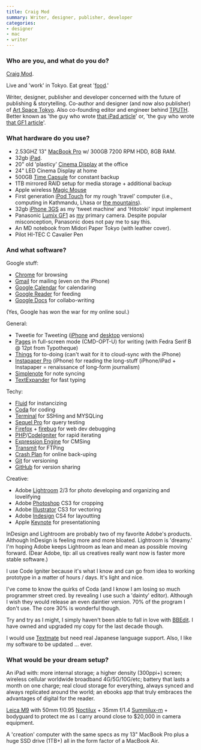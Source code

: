 ```yaml
---
title: Craig Mod
summary: Writer, designer, publisher, developer
categories:
- designer
- mac
- writer
---
```


### Who are you, and what do you do?

[Craig Mod](http://craigmod.com/ "Craig's website.").

Live and 'work' in Tokyo. Eat great '[food](http://craigmod.com/photography/sukiyabashi_jiro/ "Craig's post on sushi.").'

Writer, designer, publisher and developer concerned with the future of publishing & storytelling. Co-author and designer (and now also publisher) of [Art Space Tokyo](http://artspacetokyo.com "Craig's Tokyo art site."). Also co-founding editor and engineer behind [TPUTH](http://tputh.com "Craig's fun news site."). Better known as 'the guy who wrote [that iPad article](http://craigmod.com/journal/ipad_and_books/ "Craig's infamous iPad post.")' or, 'the guy who wrote [that GF1 article](http://craigmod.com/journal/gf1-fieldtest/ "Craig's post on the GF1.")'.

### What hardware do you use?

* 2.53GHZ 13" [MacBook Pro][macbook-pro] w/ 300GB 7200 RPM HDD, 8GB RAM.
* 32gb [iPad][].
* 20" old 'plasticy' [Cinema Display][cinema-display] at the office
* 24" LED Cinema Display at home
* 500GB [Time Capsule][time-capsule] for constant backup
* 1TB mirrored RAID setup for media storage + additional backup
* Apple wireless [Magic Mouse][magic-mouse]
* First generation [iPod Touch][ipod-touch] for my rough 'travel' computer (i.e., computing in Kathmandu, Lhasa or [the mountains](http://craigmod.com/journal/annapurna_moonrise/ "Craig's post on climbing into the Himalayas.")).
* 32gb [iPhone 3GS][iphone-3gs] as my 'tweet machine' and 'Hitotoki' input implement
* Panasonic [Lumix GF1][lumix-dmc-gf1] as [my](http://craigmod.com/journal/gf1-fieldtest/ "Craig's post on the GF1.") primary camera. Despite popular misconception, Panasonic does not pay me to say this.
* An MD notebook from Midori Paper Tokyo (with leather cover).
* Pilot HI-TEC C Cavalier Pen

### And what software?

Google stuff:

* [Chrome][] for browsing
* [Gmail][] for mailing (even on the iPhone)
* [Google Calendar][google-calendar] for calendaring
* [Google Reader][google-reader] for feeding
* [Google Docs][google-docs] for collabo-writing

(Yes, Google has won the war for my online soul.)

General:

* Tweetie for Tweeting ([iPhone][tweetie-ios] and [desktop][tweetie] versions)
* [Pages][] in full-screen mode (CMD-OPT-U) for writing (with Fedra Serif B @ 12pt from Typotheque)
* [Things][] for to-doing (can't wait for it to cloud-sync with the iPhone)
* [Instapaper Pro][instapaper-ios] (iPhone) for reading the long-stuff (iPhone/iPad + Instapaper = renaissance of long-form journalism)
* [Simplenote][simplenote] for note syncing
* [TextExpander][] for fast typing

Techy:

* [Fluid][] for instancizing
* [Coda][] for coding
* [Terminal][] for SSHing and MYSQLing
* [Sequel Pro][sequel-pro] for query testing
* [Firefox][] + [firebug][] for web dev debugging
* [PHP][]/[CodeIgniter][] for rapid iterating
* [Expression Engine][expressionengine] for CMSing
* [Transmit][] for FTPing
* [Crash Plan][crashplan] for online back-uping
* [Git][] for versioning
* [GitHub][] for version sharing

Creative:

* Adobe [Lightroom][] 2/3 for photo developing and organizing and lovelifying
* Adobe [Photoshop][] CS3 for cropping
* Adobe [Illustrator][] CS3 for vectoring
* Adobe [Indesign][] CS4 for layoutting
* Apple [Keynote][] for presentationing


InDesign and Lightroom are probably two of my favorite Adobe's products. Although InDesign is feeling more and more bloated. Lightroom is 'dreamy.' I'm hoping Adobe keeps Lightroom as lean and mean as possible moving forward. (Dear Adobe, tip: all us creatives really want now is faster more stable software.)

I use Code Igniter because it's what I know and can go from idea to working prototype in a matter of hours / days. It's light and nice.

I've come to know the quirks of Coda (and I know I am losing so much programmer street cred. by revealing I use such a 'dainty' editor). Although I wish they would release an even daintier version. 70% of the program I don't use. The core 30% is wonderful though.

Try and try as I might, I simply haven't been able to fall in love with [BBEdit][]. I have owned and upgraded my copy for the last decade though.

I would use [Textmate][] but need real Japanese language support. Also, I like my software to be updated ... ever.

### What would be your dream setup?

An iPad with: more internal storage; a higher density (300ppi+) screen; wireless cellular worldwide broadband 4G/5G/10G/etc; battery that lasts a month on one charge; real cloud storage for everything, always synced and always replicated around the world; an ebooks app that truly embraces the advantages of digital for the reader.

[Leica M9][m9] with 50mm f/0.95 [Noctilux][noctilux-m] + 35mm f/1.4 [Summilux-m][summilux-m] + bodyguard to protect me as I carry around close to $20,000 in camera equipment.

A 'creation' computer with the same specs as my 13" MacBook Pro plus a huge SSD drive (1TB+) all in the form factor of a MacBook Air.

[cinema-display]: https://en.wikipedia.org/wiki/Apple_Cinema_Display "An LCD display."
[ipad]: https://www.apple.com/ipad/ "A tablet device."
[iphone-3gs]: https://en.wikipedia.org/wiki/IPhone_3GS "A 3 megapixel smartphone."
[ipod-touch]: https://www.apple.com/ipod-touch/ "It's like an iPhone, without the phone bit."
[lumix-dmc-gf1]: https://www.amazon.com/Panasonic-DMC-GF1-Four-Thirds-Interchangeable-Aspherical/dp/B002MUAEX4 "A 12.1 megapixel digital camera."
[m9]: https://en.wikipedia.org/wiki/Leica_M9 "An 18.5 megapixel digital camera with a full-frame sensor."
[macbook-pro]: https://www.apple.com/macbook-pro/ "A laptop."
[magic-mouse]: https://www.apple.com/magicmouse/ "A multi-touch mouse."
[noctilux-m]: https://www.amazon.com/Leica-Noctilux-M-Manual-Focus-11822/dp/B00009XW3A "A 50mm high speed aspherical camera lens."
[summilux-m]: https://www.amazon.com/Leica-35mm-1-4-ASPH-Summilux-M/dp/B004GZ3AHU "A 35mm wide-angle lens."
[time-capsule]: https://www.apple.com/airport-time-capsule/ "A WiFi access point and backup system."
[bbedit]: http://www.barebones.com/products/bbedit/ "A text editor for the Mac."
[chrome]: https://www.google.com/intl/en/chrome/browser/ "A WebKit-based browser, where each tab runs in its own thread."
[coda]: https://panic.com/coda/ "A single-window HTML/web tool for the Mac."
[codeigniter]: https://ellislab.com/codeigniter "An open-source PHP web framework."
[crashplan]: https://www.crashplan.com/en-us/ "An online backup service."
[expressionengine]: https://ellislab.com/expressionengine "A web publishing/CMS system."
[firebug]: https://getfirebug.com/ "A Firefox addon for web development."
[firefox]: https://www.mozilla.org/en-US/firefox/new/ "A cross-platform open-source web browser."
[fluid]: https://fluidapp.com/ "A WebKit-based application for creating Site Specific Browsers."
[git]: https://git-scm.com/ "A version control system."
[github]: https://github.com/ "A Git code repository service."
[gmail]: https://mail.google.com/mail/ "Web-based email."
[google-calendar]: https://en.wikipedia.org/wiki/Google_Calendar "A web-based calendar client."
[google-docs]: https://en.wikipedia.org/wiki/Google_Docs "A web-based office suite."
[google-reader]: https://en.wikipedia.org/wiki/Google_Reader "A web-based feed reader."
[illustrator]: https://www.adobe.com/products/illustrator.html "A vector graphics editor."
[indesign]: https://www.adobe.com/products/indesign.html "A desktop/web publishing application."
[instapaper-ios]: https://www.instapaper.com/iphone "An iPhone app for reading Instapaper saved pages."
[keynote]: https://www.apple.com/keynote/ "Presentation software for the Mac."
[lightroom]: https://www.adobe.com/products/photoshop-lightroom.html "Photo management and editing software."
[pages]: https://www.apple.com/pages/ "A Mac word processor and layout tool from Apple."
[photoshop]: https://www.adobe.com/products/photoshop.html "A bitmap image editor."
[php]: https://php.net/ "An interpreted scripting language."
[sequel-pro]: http://www.sequelpro.com/ "A MySQL GUI for the Mac."
[simplenote]: https://simplenote.com/ "A note-taking/syncing service."
[terminal]: https://en.wikipedia.org/wiki/Terminal_(OS_X) "A console application included with Mac OS X."
[textexpander]: https://smilesoftware.com/textexpander "A Mac app for adding custom abbreviations for often-used text."
[textmate]: https://macromates.com/ "A text editor for the Mac."
[things]: https://culturedcode.com/things/ "A task management application for the Mac."
[transmit]: https://panic.com/transmit/ "An FTP/SFTP client for the Mac."
[tweetie-ios]: https://en.wikipedia.org/wiki/Tweetie "A Twitter client."
[tweetie]: https://en.wikipedia.org/wiki/Tweetie "A Twitter client for the Mac."
